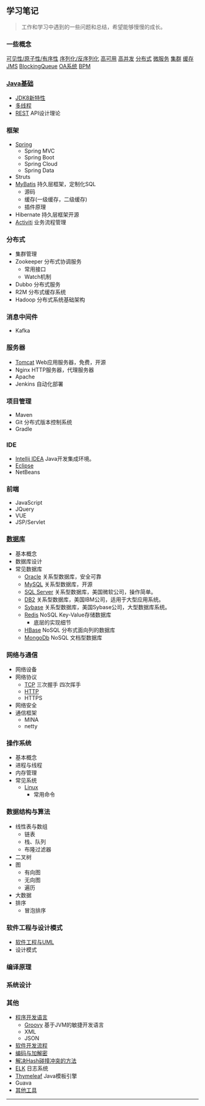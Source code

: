 ## 学习笔记

> 工作和学习中遇到的一些问题和总结，希望能够慢慢的成长。


### 一些概念
[可见性/原子性/有序性](Basic-Concept.md#可见性-原子性-有序性)
[序列化/反序列化](Basic-Concept.md#序列化-反序列化)
[高可用](Basic-Concept.md#高可用)
[高并发](Basic-Concept.md#高并发)
[分布式](Basic-Concept.md#分布式)
[微服务](Basic-Concept.md#微服务)
[集群](Basic-Concept.md#集群)
[缓存](Basic-Concept.md#缓存)
[JMS](Basic-Concept.md#JMS)
[BlockingQueue](Basic-Concept.md#BlockingQueue)
[OA系统](Basic-Concept.md#OA系统)
[BPM](Basic-Concept.md#BPM)

### [Java基础](Java/Index.md)
- [JDK8新特性](Java/JDK8.md)
- [多线程](Java/Multi-thread.md)
- [REST](Java/RESTful-API.md)  API设计理论


### 框架
- [Spring](Framework/Spring/Index.md)
    - Spring MVC
    - Spring Boot
    - Spring Cloud
    - Spring Data
- Struts
- [MyBatis](Framework/MyBatis/Index.md) 持久层框架，定制化SQL
    - 源码
    - 缓存(一级缓存，二级缓存)
    - 插件原理
- Hibernate 持久层框架开源
- [Activiti](Workflow/Index.md)  业务流程管理


### 分布式
- 集群管理
- Zookeeper 分布式协调服务
    - 常用接口
    - Watch机制
- Dubbo 分布式服务
- R2M  分布式缓存系统
- Hadoop  分布式系统基础架构


### 消息中间件
- Kafka


### 服务器
- [Tomcat](Apache/Tomcat.md)  Web应用服务器，免费，开源
- Nginx HTTP服务器，代理服务器
- Apache
- Jenkins 自动化部署


### 项目管理
- Maven
- Git 分布式版本控制系统
- Gradle


### IDE
- [Intellij IDEA](IDE/IDEA.md)  Java开发集成环境。
- [Eclipse](IDE/Eclipse.md)
- NetBeans


### 前端
- JavaScript
- JQuery
- VUE
- JSP/Servlet


### [数据库](DataBase/Index.md)
- 基本概念
- 数据库设计
- 常见数据库
    - [Oracle](DataBase/Oracle.md) 关系型数据库，安全可靠
    - [MySQL](DataBase/MySQL.md)  关系型数据库，开源
    - [SQL Server](DataBase/SQL-Server.md) 关系型数据库，美国微软公司，操作简单。
    - [DB2](DataBase/DB2.md) 关系型数据库，美国IBM公司，适用于大型应用系统。
    - [Sybase](DataBase/Sybase.md) 关系型数据库，美国Sybase公司，大型数据库系统。
    - [Redis](DataBase/Redis.md)  NoSQL Key-Value存储数据库
        - 底层的实现细节
    - [HBase](DataBase/HBase.md)  NoSQL 分布式面向列的数据库
    - [MongoDb](DataBase/MongoDb.md) NoSQL 文档型数据库


### 网络与通信
- 网络设备
- 网络协议
    - [TCP](Network/TCP.md) 三次握手 四次挥手  
    - [HTTP](Network/HTTP.md)
    - HTTPS
- 网络安全
- 通信框架
    - MINA
    - netty


### 操作系统
- 基本概念
- 进程与线程
- 内存管理
- 常见系统
    - [Linux](Linux.md)
        - 常用命令


### 数据结构与算法
- 线性表与数组
    - 链表
    - 栈、队列
    - 布隆过滤器
- 二叉树
- 图
    - 有向图
    - 无向图
    - 遍历
- 大数据
- 排序
    - 冒泡排序


### 软件工程与设计模式
- [软件工程与UML](Software-Engineering.md)
- 设计模式


### 编译原理


### 系统设计


### 其他

- [程序开发语言](Others/Language.md)
    - [Groovy](Others/Groovy.md) 基于JVM的敏捷开发语言
    - XML
    - JSON
- [软件开发流程](Others/Software-development-process.md)
- [编码与加解密](Others/Cryptography.md)
- [解决Hash碰撞冲突的方法](Others/Hash.md)
- [ELK](Others/ELK.md) 日志系统
- [Thymeleaf](Others/Thymeleaf.md)  Java模板引擎
- Guava
- [其他工具](Others/Tools-Other.md)


---

